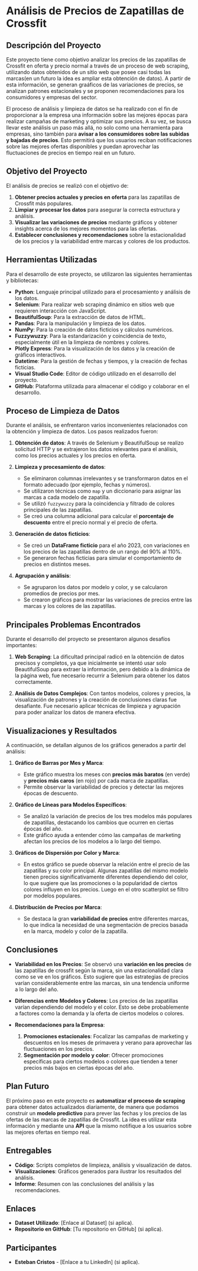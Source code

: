 # Análisis de Precios de Zapatillas de Crossfit

## Descripción del Proyecto
Este proyecto tiene como objetivo analizar los precios de las zapatillas de Crossfit en oferta y precio normal a través de un proceso de web scraping, utilizando datos obtenidos de un sitio web que posee casi todas las marcas(en un futuro la idea es ampliar esta obtención de datos). A partir de esta información, se generan graáficos de las variaciones de precios, se analizan patrones estacionales y se proponen recomendaciones para los consumidores y empresas del sector.

El proceso de análisis y limpieza de datos se ha realizado con el fin de proporcionar a la empresa una información sobre las mejores épocas para realizar campañas de marketing y optimizar sus precios. A su vez, se busca llevar este análisis un paso más allá, no solo como una herramienta para empresas, sino también para **avisar a los consumidores sobre las subidas y bajadas de precios**. Esto permitirá que los usuarios reciban notificaciones sobre las mejores ofertas disponibles y puedan aprovechar las fluctuaciones de precios en tiempo real en un futuro.

## Objetivo del Proyecto
El análisis de precios se realizó con el objetivo de:

1. **Obtener precios actuales y precios en oferta** para las zapatillas de Crossfit más populares.
2. **Limpiar y procesar los datos** para asegurar la correcta estructura y análisis.
3. **Visualizar las variaciones de precios** mediante gráficos y obtener insights acerca de los mejores momentos para las ofertas.
4. **Establecer conclusiones y recomendaciones** sobre la estacionalidad de los precios y la variabilidad entre marcas y colores de los productos.

## Herramientas Utilizadas
Para el desarrollo de este proyecto, se utilizaron las siguientes herramientas y bibliotecas:

- **Python**: Lenguaje principal utilizado para el procesamiento y análisis de los datos.
- **Selenium**: Para realizar web scraping dinámico en sitios web que requieren interacción con JavaScript.
- **BeautifulSoup**: Para la extracción de datos de HTML.
- **Pandas**: Para la manipulación y limpieza de los datos.
- **NumPy**: Para la creación de datos ficticios y cálculos numéricos.
- **Fuzzywuzzy**: Para la estandarización y coincidencia de texto, especialmente útil en la limpieza de nombres y colores.
- **Plotly Express**: Para la visualización de los datos y la creación de gráficos interactivos.
- **Datetime**: Para la gestión de fechas y tiempos, y la creación de fechas ficticias.
- **Visual Studio Code**: Editor de código utilizado en el desarrollo del proyecto.
- **GitHub**: Plataforma utilizada para almacenar el código y colaborar en el desarrollo.

## Proceso de Limpieza de Datos
Durante el análisis, se enfrentaron varios inconvenientes relacionados con la obtención y limpieza de datos. Los pasos realizados fueron:

1. **Obtención de datos**: A través de Selenium y BeautifulSoup se realizo solicitud HTTP y se extrajeron los datos relevantes para el análisis, como los precios actuales y los precios en oferta.
   
2. **Limpieza y procesamiento de datos**:
   - Se eliminaron columnas irrelevantes y se transformaron datos en el formato adecuado (por ejemplo, fechas y números).
   - Se utilizaron técnicas como `map` y un diccionario para asignar las marcas a cada modelo de zapatilla.
   - Se utilizó `fuzzywuzzy` para la coincidencia y filtrado de colores principales de las zapatillas.
   - Se creó una columna adicional para calcular el **porcentaje de descuento** entre el precio normal y el precio de oferta.

3. **Generación de datos ficticios**:
   - Se creó un **DataFrame ficticio** para el año 2023, con variaciones en los precios de las zapatillas dentro de un rango del 90% al 110%.
   - Se generaron fechas ficticias para simular el comportamiento de precios en distintos meses.

4. **Agrupación y análisis**:
   - Se agruparon los datos por modelo y color, y se calcularon promedios de precios por mes.
   - Se crearon gráficos para mostrar las variaciones de precios entre las marcas y los colores de las zapatillas.

## Principales Problemas Encontrados
Durante el desarrollo del proyecto se presentaron algunos desafíos importantes:

1. **Web Scraping**: La dificultad principal radicó en la obtención de datos precisos y completos, ya que inicialmente se intentó usar solo BeautifulSoup para extraer la información, pero debido a la dinámica de la página web, fue necesario recurrir a Selenium para obtener los datos correctamente.
   
2. **Análisis de Datos Complejos**: Con tantos modelos, colores y precios, la visualización de patrones y la creación de conclusiones claras fue desafiante. Fue necesario aplicar técnicas de limpieza y agrupación para poder analizar los datos de manera efectiva.

## Visualizaciones y Resultados

A continuación, se detallan algunos de los gráficos generados a partir del análisis:

1. **Gráfico de Barras por Mes y Marca**:
   - Este gráfico muestra los meses con **precios más baratos** (en verde) y **precios más caros** (en rojo) por cada marca de zapatillas.
   - Permite observar la variabilidad de precios y detectar las mejores épocas de descuento.

2. **Gráfico de Líneas para Modelos Específicos**:
   - Se analizó la variación de precios de los tres modelos más populares de zapatillas, destacando los cambios que ocurren en ciertas épocas del año.
   - Este gráfico ayuda a entender cómo las campañas de marketing afectan los precios de los modelos a lo largo del tiempo.

3. **Gráficos de Dispersión por Color y Marca**:
   - En estos gráfico se puede observar la relación entre el precio de las zapatillas y su color principal. Algunas zapatillas del mismo modelo tienen precios significativamente diferentes dependiendo del color, lo que sugiere que las promociones o la popularidad de ciertos colores influyen en los precios. Luego en el otro scatterplot se filtro por modelos populares.

4. **Distribución de Precios por Marca**:
   - Se destaca la gran **variabilidad de precios** entre diferentes marcas, lo que indica la necesidad de una segmentación de precios basada en la marca, modelo y color de la zapatilla.

## Conclusiones

- **Variabilidad en los Precios**: Se observó una **variación en los precios** de las zapatillas de crossfit según la marca, sin una estacionalidad clara como se ve en los gráficos. Esto sugiere que las estrategias de precios varían considerablemente entre las marcas, sin una tendencia uniforme a lo largo del año.

  
- **Diferencias entre Modelos y Colores**: Los precios de las zapatillas varían dependiendo del modelo y el color. Esto se debe probablemente a factores como la demanda y la oferta de ciertos modelos o colores.

- **Recomendaciones para la Empresa**:
  1. **Promociones estacionales**: Focalizar las campañas de marketing y descuentos en los meses de primavera y verano para aprovechar las fluctuaciones en los precios.
  2. **Segmentación por modelo y color**: Ofrecer promociones específicas para ciertos modelos o colores que tienden a tener precios más bajos en ciertas épocas del año.

## Plan Futuro
El próximo paso en este proyecto es **automatizar el proceso de scraping** para obtener datos actualizados diariamente, de manera que podamos construir un **modelo predictivo** para prever las fechas y los precios de las ofertas de las marcas de zapatillas de Crossfit. La idea es utilizar esta información y mediante una **API** que la mismo notifique a los usuarios sobre las mejores ofertas en tiempo real.

## Entregables

- **Código**: Scripts completos de limpieza, análisis y visualización de datos.
- **Visualizaciones**: Gráficos generados para ilustrar los resultados del análisis.
- **Informe**: Resumen con las conclusiones del análisis y las recomendaciones.

## Enlaces

- **Dataset Utilizado**: [Enlace al Dataset] (si aplica).
- **Repositorio en GitHub**: [Tu repositorio en GitHub] (si aplica).

## Participantes

- **Esteban Cristos** - [Enlace a tu LinkedIn] (si aplica).
